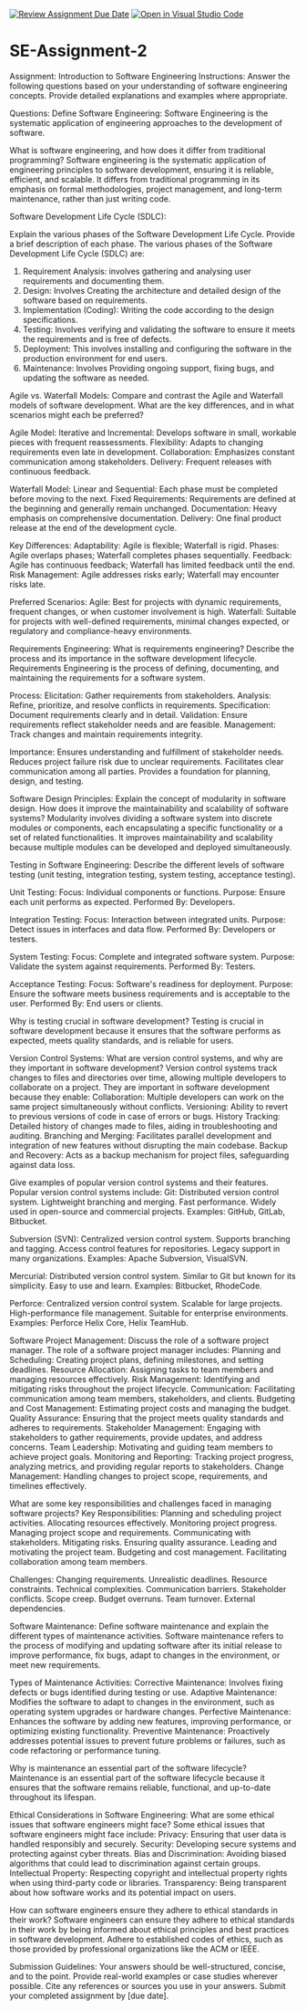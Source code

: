 [![Review Assignment Due Date](https://classroom.github.com/assets/deadline-readme-button-24ddc0f5d75046c5622901739e7c5dd533143b0c8e959d652212380cedb1ea36.svg)](https://classroom.github.com/a/-ucQIGTc)
[![Open in Visual Studio Code](https://classroom.github.com/assets/open-in-vscode-718a45dd9cf7e7f842a935f5ebbe5719a5e09af4491e668f4dbf3b35d5cca122.svg)](https://classroom.github.com/online_ide?assignment_repo_id=15213283&assignment_repo_type=AssignmentRepo)
# SE-Assignment-2
Assignment: Introduction to Software Engineering
Instructions:
Answer the following questions based on your understanding of software engineering concepts. Provide detailed explanations and examples where appropriate.

Questions:
Define Software Engineering: 
Software Engineering is the systematic application of engineering approaches to the development of software.

What is software engineering, and how does it differ from traditional programming? 
Software engineering is the systematic application of engineering principles to software development, ensuring it is reliable, efficient, and scalable. It differs from traditional programming in its emphasis on formal methodologies, project management, and long-term maintenance, rather than just writing code.

Software Development Life Cycle (SDLC):

Explain the various phases of the Software Development Life Cycle. Provide a brief description of each phase.
The various phases of the Software Development Life Cycle (SDLC) are:

1. Requirement Analysis: involves gathering and analysing user requirements and documenting them.
2. Design: Involves Creating the architecture and detailed design of the software based on requirements.
3. Implementation (Coding): Writing the code according to the design specifications.
4. Testing: Involves verifying and validating the software to ensure it meets the requirements and is free of defects.
5. Deployment: This involves installing and configuring the software in the production environment for end users.
6. Maintenance: Involves Providing ongoing support, fixing bugs, and updating the software as needed.

Agile vs. Waterfall Models:
Compare and contrast the Agile and Waterfall models of software development. What are the key differences, and in what scenarios might each be preferred?

Agile Model:
Iterative and Incremental: Develops software in small, workable pieces with frequent reassessments.
Flexibility: Adapts to changing requirements even late in development.
Collaboration: Emphasizes constant communication among stakeholders.
Delivery: Frequent releases with continuous feedback.

Waterfall Model:
Linear and Sequential: Each phase must be completed before moving to the next.
Fixed Requirements: Requirements are defined at the beginning and generally remain unchanged.
Documentation: Heavy emphasis on comprehensive documentation.
Delivery: One final product release at the end of the development cycle.

Key Differences:
Adaptability: Agile is flexible; Waterfall is rigid.
Phases: Agile overlaps phases; Waterfall completes phases sequentially.
Feedback: Agile has continuous feedback; Waterfall has limited feedback until the end.
Risk Management: Agile addresses risks early; Waterfall may encounter risks late.

Preferred Scenarios:
Agile: Best for projects with dynamic requirements, frequent changes, or when customer involvement is high.
Waterfall: Suitable for projects with well-defined requirements, minimal changes expected, or regulatory and compliance-heavy environments.

Requirements Engineering:
What is requirements engineering? Describe the process and its importance in the software development lifecycle.
Requirements Engineering is the process of defining, documenting, and maintaining the requirements for a software system.

Process:
Elicitation: Gather requirements from stakeholders.
Analysis: Refine, prioritize, and resolve conflicts in requirements.
Specification: Document requirements clearly and in detail.
Validation: Ensure requirements reflect stakeholder needs and are feasible.
Management: Track changes and maintain requirements integrity.

Importance:
Ensures understanding and fulfillment of stakeholder needs.
Reduces project failure risk due to unclear requirements.
Facilitates clear communication among all parties.
Provides a foundation for planning, design, and testing.


Software Design Principles:
Explain the concept of modularity in software design. How does it improve the maintainability and scalability of software systems?
Modularity involves dividing a software system into discrete modules or components, each encapsulating a specific functionality or a set of related functionalities.
It improves maintainability and scalability because multiple modules can be developed and deployed simultaneously.

Testing in Software Engineering:
Describe the different levels of software testing (unit testing, integration testing, system testing, acceptance testing). 

Unit Testing:
Focus: Individual components or functions.
Purpose: Ensure each unit performs as expected.
Performed By: Developers.

Integration Testing:
Focus: Interaction between integrated units.
Purpose: Detect issues in interfaces and data flow.
Performed By: Developers or testers.

System Testing:
Focus: Complete and integrated software system.
Purpose: Validate the system against requirements.
Performed By: Testers.

Acceptance Testing:
Focus: Software's readiness for deployment.
Purpose: Ensure the software meets business requirements and is acceptable to the user.
Performed By: End users or clients.

Why is testing crucial in software development?
Testing is crucial in software development because it ensures that the software performs as expected, meets quality standards, and is reliable for users.

Version Control Systems:
What are version control systems, and why are they important in software development?
Version control systems track changes to files and directories over time, allowing multiple developers to collaborate on a project. They are important in software development because they enable:
Collaboration: Multiple developers can work on the same project simultaneously without conflicts.
Versioning: Ability to revert to previous versions of code in case of errors or bugs.
History Tracking: Detailed history of changes made to files, aiding in troubleshooting and auditing.
Branching and Merging: Facilitates parallel development and integration of new features without disrupting the main codebase.
Backup and Recovery: Acts as a backup mechanism for project files, safeguarding against data loss.

Give examples of popular version control systems and their features.
Popular version control systems include:
Git:
Distributed version control system.
Lightweight branching and merging.
Fast performance.
Widely used in open-source and commercial projects.
Examples: GitHub, GitLab, Bitbucket.

Subversion (SVN):
Centralized version control system.
Supports branching and tagging.
Access control features for repositories.
Legacy support in many organizations.
Examples: Apache Subversion, VisualSVN.

Mercurial:
Distributed version control system.
Similar to Git but known for its simplicity.
Easy to use and learn.
Examples: Bitbucket, RhodeCode.

Perforce:
Centralized version control system.
Scalable for large projects.
High-performance file management.
Suitable for enterprise environments.
Examples: Perforce Helix Core, Helix TeamHub.

Software Project Management:
Discuss the role of a software project manager.
The role of a software project manager includes:
Planning and Scheduling: Creating project plans, defining milestones, and setting deadlines.
Resource Allocation: Assigning tasks to team members and managing resources effectively.
Risk Management: Identifying and mitigating risks throughout the project lifecycle.
Communication: Facilitating communication among team members, stakeholders, and clients.
Budgeting and Cost Management: Estimating project costs and managing the budget.
Quality Assurance: Ensuring that the project meets quality standards and adheres to requirements.
Stakeholder Management: Engaging with stakeholders to gather requirements, provide updates, and address concerns.
Team Leadership: Motivating and guiding team members to achieve project goals.
Monitoring and Reporting: Tracking project progress, analyzing metrics, and providing regular reports to stakeholders.
Change Management: Handling changes to project scope, requirements, and timelines effectively.

What are some key responsibilities and challenges faced in managing software projects?
Key Responsibilities:
Planning and scheduling project activities.
Allocating resources effectively.
Monitoring project progress.
Managing project scope and requirements.
Communicating with stakeholders.
Mitigating risks.
Ensuring quality assurance.
Leading and motivating the project team.
Budgeting and cost management.
Facilitating collaboration among team members.

Challenges:
Changing requirements.
Unrealistic deadlines.
Resource constraints.
Technical complexities.
Communication barriers.
Stakeholder conflicts.
Scope creep.
Budget overruns.
Team turnover.
External dependencies.

Software Maintenance:
Define software maintenance and explain the different types of maintenance activities.
Software maintenance refers to the process of modifying and updating software after its initial release to improve performance, 
fix bugs, adapt to changes in the environment, or meet new requirements.

Types of Maintenance Activities:
Corrective Maintenance: Involves fixing defects or bugs identified during testing or use.
Adaptive Maintenance: Modifies the software to adapt to changes in the environment, such as operating system upgrades or hardware changes.
Perfective Maintenance: Enhances the software by adding new features, improving performance, or optimizing existing functionality.
Preventive Maintenance: Proactively addresses potential issues to prevent future problems or failures, such as code refactoring or performance tuning.

Why is maintenance an essential part of the software lifecycle?
Maintenance is an essential part of the software lifecycle because it ensures that the software remains reliable, functional, and up-to-date throughout its lifespan.

Ethical Considerations in Software Engineering:
What are some ethical issues that software engineers might face?
Some ethical issues that software engineers might face include:
Privacy: Ensuring that user data is handled responsibly and securely.
Security: Developing secure systems and protecting against cyber threats.
Bias and Discrimination: Avoiding biased algorithms that could lead to discrimination against certain groups.
Intellectual Property: Respecting copyright and intellectual property rights when using third-party code or libraries.
Transparency: Being transparent about how software works and its potential impact on users.

How can software engineers ensure they adhere to ethical standards in their work?
Software engineers can ensure they adhere to ethical standards in their work by being informed about ethical principles and best practices in software development. Adhere to established codes of ethics, such as those provided by professional organizations like the ACM or IEEE.

Submission Guidelines:
Your answers should be well-structured, concise, and to the point.
Provide real-world examples or case studies wherever possible.
Cite any references or sources you use in your answers.
Submit your completed assignment by [due date].
